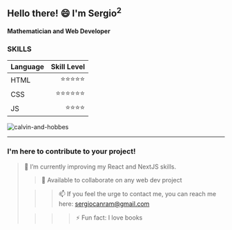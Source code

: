  ## Hello there! 😄 I'm Sergio<sup>2</sup>

 #### Mathematician and Web Developer 

 ### SKILLS
| Language | Skill Level |
| ----     | ----:         |
| HTML     | ⭐⭐⭐⭐⭐|
| CSS      | ⭐⭐⭐⭐⭐⭐|
| JS       | ⭐⭐⭐⭐ |


![calvin-and-hobbes](https://github.com/sergiocanram/sergiocanram/assets/43572682/6c351997-7c5d-48db-b547-f2e38bea7975)



---
  
 ### I'm here to contribute to your project!

> 🌱 I’m currently improving my React and NextJS skills.
> 
>> 👯 Available to collaborate on any web dev project 
> 
>>> 📫 If you feel the urge to contact me, you can reach me here: sergiocanram@gmail.com 
> 
>>>> ⚡ Fun fact: I love books 

